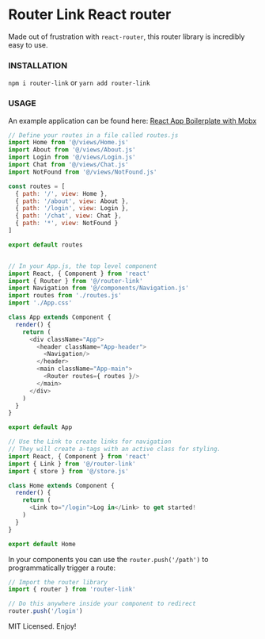 # Router Link React router

Made out of frustration with `react-router`, this router library is incredibly easy to use.

### INSTALLATION

`npm i router-link` or `yarn add router-link`

### USAGE

An example application can be found here: [React App Boilerplate with Mobx](https://github.com/fugroup/react-base)

```javascript
// Define your routes in a file called routes.js
import Home from '@/views/Home.js'
import About from '@/views/About.js'
import Login from '@/views/Login.js'
import Chat from '@/views/Chat.js'
import NotFound from '@/views/NotFound.js'

const routes = [
  { path: '/', view: Home },
  { path: '/about', view: About },
  { path: '/login', view: Login },
  { path: '/chat', view: Chat },
  { path: '*', view: NotFound }
]

export default routes


// In your App.js, the top level component
import React, { Component } from 'react'
import { Router } from '@/router-link'
import Navigation from '@/components/Navigation.js'
import routes from './routes.js'
import './App.css'

class App extends Component {
  render() {
    return (
      <div className="App">
        <header className="App-header">
          <Navigation/>
        </header>
        <main className="App-main">
          <Router routes={ routes }/>
        </main>
      </div>
    )
  }
}

export default App

// Use the Link to create links for navigation
// They will create a-tags with an active class for styling.
import React, { Component } from 'react'
import { Link } from '@/router-link'
import { store } from '@/store.js'

class Home extends Component {
  render() {
    return (
      <Link to="/login">Log in</Link> to get started!
    )
  }
}

export default Home
```

In your components you can use the `router.push('/path')` to programmatically trigger a route:

```javascript
// Import the router library
import { router } from 'router-link'

// Do this anywhere inside your component to redirect
router.push('/login')
```

MIT Licensed. Enjoy!
